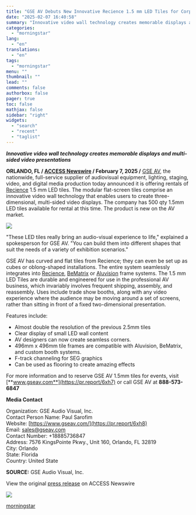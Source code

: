 ```yaml
---
title: "GSE AV Debuts New Innovative Recience 1.5 mm LED Tiles for Corporate Meetings and Tradeshows"
date: "2025-02-07 16:40:58"
summary: "Innovative video wall technology creates memorable displays and multi-sided video presentations ORLANDO, FL / ACCESS Newswire / February 7, 2025 / GSE AV, the nationwide, full-service supplier of audiovisual equipment, lighting, staging, video, and digital media production today announced it is offering rentals of Recience 1.5 mm LED tiles. The..."
categories:
  - "morningstar"
lang:
  - "en"
translations:
  - "en"
tags:
  - "morningstar"
menu: ""
thumbnail: ""
lead: ""
comments: false
authorbox: false
pager: true
toc: false
mathjax: false
sidebar: "right"
widgets:
  - "search"
  - "recent"
  - "taglist"
---
```


***Innovative video wall technology creates memorable displays and multi-sided video presentations***

**ORLANDO, FL / [ACCESS Newswire](https://www.accessnewswire.com/) / February 7, 2025 /** [GSE AV](https://pr.report/6xh2), the nationwide, full-service supplier of audiovisual equipment, lighting, staging, video, and digital media production today announced it is offering rentals of [Recience](https://pr.report/6xh3) 1.5 mm LED tiles. The modular flat-screen tiles comprise an innovative video wall technology that enables users to create three-dimensional, multi-sided video displays. The company has 500 qty 1.5mm LED tiles available for rental at this time. The product is new on the AV market.

 ![](https://app.accessnewswire.com/imagelibrary/26da65b8-3477-4575-a3da-e23614725052/981301/gse-av-debuts-new-innovative-recience-15-mm-led-ti.jpg)  

"These LED tiles really bring an audio-visual experience to life," explained a spokesperson for GSE AV. "You can build them into different shapes that suit the needs of a variety of exhibition scenarios."

GSE AV has curved and flat tiles from Recience; they can even be set up as cubes or oblong-shaped installations. The entire system seamlessly integrates into [Recience](https://pr.report/6xh4), [BeMatrix](https://pr.report/6xh5) or [Aluvision](https://pr.report/6xh6) frame systems. The 1.5 mm LED Tiles are durable and engineered for use in the professional AV business, which invariably involves frequent shipping, assembly, and reassembly. Uses include trade show booths, along with any video experience where the audience may be moving around a set of screens, rather than sitting in front of a fixed two-dimensional presentation.

Features include:

* Almost double the resolution of the previous 2.5mm tiles
* Clear display of small LED wall content
* AV designers can now create seamless corners.
* 496mm x 496mm tile frames are compatible with Aluvision, BeMatrix, and custom booth systems.
* F-track channeling for SEG graphics
* Can be used as flooring to create amazing effects

For more information and to reserve GSE AV 1.5mm tiles for events, visit [**www.gseav.com**](https://pr.report/6xh7) or call GSE AV at **888-573-6847**

**Media Contact**

Organization: GSE Audio Visual, Inc.  
Contact Person Name: Paul Sarofim  
Website: [https://www.gseav.com/](https://pr.report/6xh8)  
Email: [sales@gseav.com](mailto:sales@gseav.com)  
Contact Number: +18885736847  
Address: 7576 KingsPointe Pkwy., Unit 160, Orlando, FL 32819  
City: Orlando  
State: Florida  
Country: United State

**SOURCE:** GSE Audio Visual, Inc.

  
  
View the original [press release](https://www.accessnewswire.com/newsroom/en/electronics-and-engineering/gse-av-debuts-new-innovative-recience-15-mm-led-tiles-for-corporate-meet-981301) on ACCESS Newswire  
  

 ![](https://app.accessnewswire.com/img.ashx?id=981301)

[morningstar](https://www.morningstar.com/news/accesswire/981301msn/gse-av-debuts-new-innovative-recience-15-mm-led-tiles-for-corporate-meetings-and-tradeshows)
